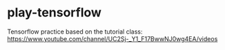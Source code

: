 # play-tensorflow
Tensorflow practice based on the tutorial class: https://www.youtube.com/channel/UC2Sj-_Y1_F17BwwNJ0wg4EA/videos


